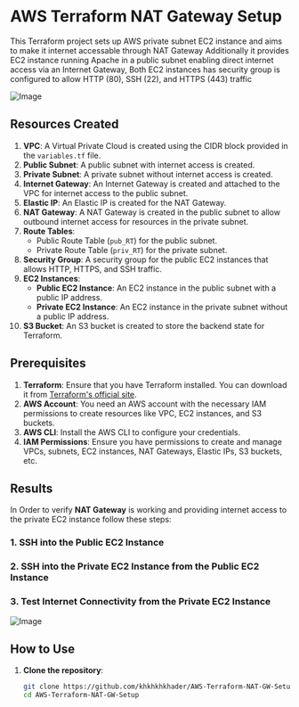 # AWS Terraform NAT Gateway Setup

This Terraform project sets up AWS private subnet EC2 instance and aims to make it internet accessable through NAT Gateway Additionally it provides EC2 instance running Apache in a public subnet enabling direct internet access via an Internet Gateway, Both EC2 instances has security group is configured to allow HTTP (80), SSH (22), and HTTPS (443) traffic

![Image](https://github.com/user-attachments/assets/5c2f16dc-9561-4983-b5a2-656088f671f0)


## Resources Created

1. **VPC**: A Virtual Private Cloud is created using the CIDR block provided in the `variables.tf` file.
2. **Public Subnet**: A public subnet with internet access is created.
3. **Private Subnet**: A private subnet without internet access is created.
4. **Internet Gateway**: An Internet Gateway is created and attached to the VPC for internet access to the public subnet.
5. **Elastic IP**: An Elastic IP is created for the NAT Gateway.
6. **NAT Gateway**: A NAT Gateway is created in the public subnet to allow outbound internet access for resources in the private subnet.
7. **Route Tables**: 
   - Public Route Table (`pub_RT`) for the public subnet.
   - Private Route Table (`priv_RT`) for the private subnet.
8. **Security Group**: A security group for the public EC2 instances that allows HTTP, HTTPS, and SSH traffic.
9. **EC2 Instances**:
   - **Public EC2 Instance**: An EC2 instance in the public subnet with a public IP address.
   - **Private EC2 Instance**: An EC2 instance in the private subnet without a public IP address.
10. **S3 Bucket**: An S3 bucket is created to store the backend state for Terraform.

## Prerequisites

1. **Terraform**: Ensure that you have Terraform installed. You can download it from [Terraform's official site](https://www.terraform.io/downloads).
2. **AWS Account**: You need an AWS account with the necessary IAM permissions to create resources like VPC, EC2 instances, and S3 buckets.
3. **AWS CLI**: Install the AWS CLI to configure your credentials.
4. **IAM Permissions**: Ensure you have permissions to create and manage VPCs, subnets, EC2 instances, NAT Gateways, Elastic IPs, S3 buckets, etc.

## Results
In Order to verify **NAT Gateway** is working and providing internet access to the private EC2 instance follow these steps:

### 1. SSH into the Public EC2 Instance

### 2. SSH into the Private EC2 Instance from the Public EC2 Instance

### 3.  Test Internet Connectivity from the Private EC2 Instance

![Image](https://github.com/user-attachments/assets/2281baa6-d0e3-44bb-a83a-384e47697491)


## How to Use

1. **Clone the repository**:
   ```bash
   git clone https://github.com/khkhkhkhader/AWS-Terraform-NAT-GW-Setup.git
   cd AWS-Terraform-NAT-GW-Setup

